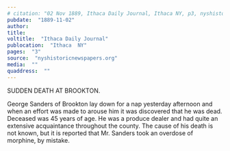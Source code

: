 ```yaml
---
# citation: "02 Nov 1889, Ithaca Daily Journal, Ithaca NY, p3, nyshistoricnewspapers.org."
pubdate:  "1889-11-02"
author: 
title: 
voltitle:  "Ithaca Daily Journal"
publocation:  "Ithaca  NY"
pages:  "3"
source:  "nyshistoricnewspapers.org"
media:  ""
quaddress:  ""
---
```

SUDDEN DEATH AT BROOKTON.

George Sanders of Brookton lay down for a nap yesterday afternoon and when an effort was made to arouse him it was discovered that he was dead. Deceased was 45 years of age. He was a produce dealer and had quite an extensive acquaintance throughout the county. The cause of his death is not known, but it is reported that Mr. Sanders took an overdose of morphine, by mistake.



